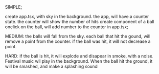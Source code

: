 SIMPLE;

create app.tsx, with sky in the background. the app, will have a counter state. the counter will show the number of hits
create component of a ball
onclick on the ball, will add number to the counter in app.tsx;

MEDIUM:
the balls will fall from the sky.
each ball that hit the gound, will remove a point from the counter. if the ball was hit, it will not decrease a point.

HARD:
if the ball is hit, it will explode and disapear in smoke, with a noise.
Festival music wll play in the background.
When the ball hit the ground, it will be smashed, and make a splashing sound


